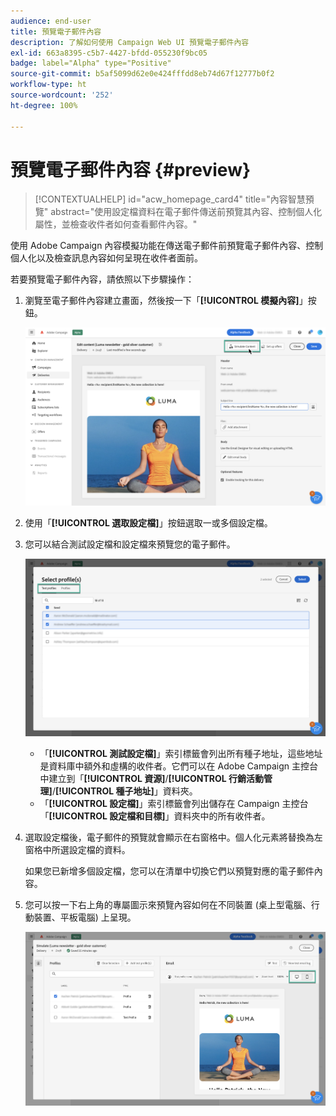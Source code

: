 ```yaml
---
audience: end-user
title: 預覽電子郵件內容
description: 了解如何使用 Campaign Web UI 預覽電子郵件內容
exl-id: 663a8395-c5b7-4427-bfdd-055230f9bc05
badge: label="Alpha" type="Positive"
source-git-commit: b5af5099d62e0e424fffdd8eb74d67f12777b0f2
workflow-type: ht
source-wordcount: '252'
ht-degree: 100%

---
```



# 預覽電子郵件內容 {#preview}

>[!CONTEXTUALHELP]
>id="acw_homepage_card4"
>title="內容智慧預覽"
>abstract="使用設定檔資料在電子郵件傳送前預覽其內容、控制個人化屬性，並檢查收件者如何查看郵件內容。"

使用 Adobe Campaign 內容模擬功能在傳送電子郵件前預覽電子郵件內容、控制個人化以及檢查訊息內容如何呈現在收件者面前。

若要預覽電子郵件內容，請依照以下步驟操作：

1. 瀏覽至電子郵件內容建立畫面，然後按一下「**[!UICONTROL 模擬內容]**」按鈕。

   ![](assets/simulate.png)

1. 使用「**[!UICONTROL 選取設定檔]**」按鈕選取一或多個設定檔。
1. 您可以結合測試設定檔和設定檔來預覽您的電子郵件。

   ![](assets/preview-profile.png)

   * 「**[!UICONTROL 測試設定檔]**」索引標籤會列出所有種子地址，這些地址是資料庫中額外和虛構的收件者。它們可以在 Adobe Campaign 主控台中建立到「**[!UICONTROL 資源]**/**[!UICONTROL 行銷活動管理]**/**[!UICONTROL 種子地址]**」資料夾。
   * 「**[!UICONTROL 設定檔]**」索引標籤會列出儲存在 Campaign 主控台「**[!UICONTROL 設定檔和目標]**」資料夾中的所有收件者。

1. 選取設定檔後，電子郵件的預覽就會顯示在右窗格中。個人化元素將替換為左窗格中所選設定檔的資料。

   如果您已新增多個設定檔，您可以在清單中切換它們以預覽對應的電子郵件內容。

1. 您可以按一下右上角的專屬圖示來預覽內容如何在不同裝置 (桌上型電腦、行動裝置、平板電腦) 上呈現。

   ![](assets/preview.png)


